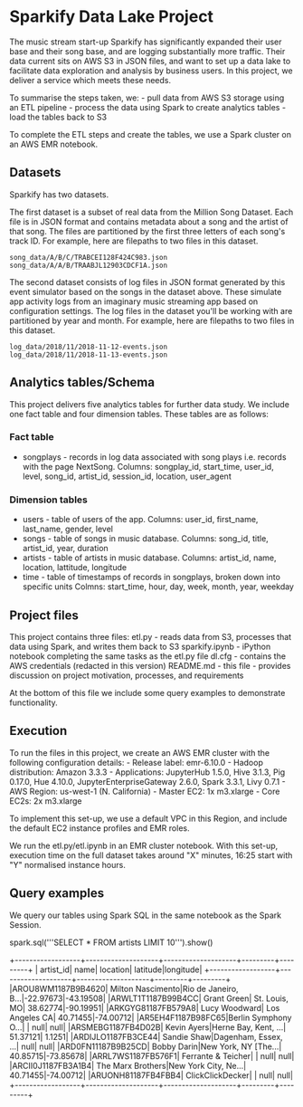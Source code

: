 # Sparkify Data Lake Project

The music stream start-up Sparkify has significantly expanded their user base 
and their song base, and are logging substantially more traffic. 
Their data current sits on AWS S3 in JSON files, and want to set up a data lake
to facilitate data exploration and analysis by business users. 
In this project, we deliver a service which meets these needs. 

To summarise the steps taken, we:
	- pull data from AWS S3 storage using an ETL pipeline
	- process the data using Spark to create analytics tables
	- load the tables back to S3 
	
To complete the ETL steps and create the tables, we use a Spark cluster on an
AWS EMR notebook. 

## Datasets

Sparkify has two datasets.

The first dataset is a subset of real data from the Million Song Dataset. 
Each file is in JSON format and contains metadata about a song and the 
artist of that song. 
The files are partitioned by the first three letters of each song's track 
ID. 
For example, here are filepaths to two files in this dataset.

	song_data/A/B/C/TRABCEI128F424C983.json
	song_data/A/A/B/TRAABJL12903CDCF1A.json
	
	
The second dataset consists of log files in JSON format generated by this 
event simulator based on the songs in the dataset above. 
These simulate app activity logs from an imaginary music streaming app 
based on configuration settings.
The log files in the dataset you'll be working with are partitioned by year
and month. 
For example, here are filepaths to two files in this dataset.

	log_data/2018/11/2018-11-12-events.json
	log_data/2018/11/2018-11-13-events.json


## Analytics tables/Schema

This project delivers five analytics tables for further data study. 
We include one fact table and four dimension tables. 
These tables are as follows:

### Fact table    

- songplays - records in log data associated with song plays i.e. 
records with the page NextSong. 
	Columns: 
songplay_id, start_time, user_id, level, song_id, artist_id, 
	session_id, location, user_agent


### Dimension tables

- users - table of users of the app. 
Columns: 
user_id, first_name, last_name, gender, level
- songs - table of songs in music database. 
Columns:
song_id, title, artist_id, year, duration
- artists - table of artists in music database. 
Columns: 
artist_id, name, location, lattitude, longitude
- time - table of timestamps of records in songplays, broken down into 
specific units
Colmns: 
start_time, hour, day, week, month, year, weekday

## Project files

This project contains three files:
    etl.py - reads data from S3, processes that data using Spark, and writes 
	them back to S3
	sparkify.ipynb - iPython notebook completing the same tasks as the etl.py file
    dl.cfg - contains the AWS credentials (redacted in this version)
    README.md - this file - provides discussion on project motivation, 
	processes, and requirements
	
At the bottom of this file we include some query examples to demonstrate 
functionality. 
	
## Execution

To run the files in this project, we create an AWS EMR cluster with the 
following configuration details:
	- Release label: emr-6.10.0
	- Hadoop distribution: Amazon 3.3.3
	- Applications: JupyterHub 1.5.0, Hive 3.1.3, Pig 0.17.0, Hue 4.10.0, 
	JupyterEnterpriseGateway 2.6.0, Spark 3.3.1, Livy 0.7.1
	- AWS Region: us-west-1 (N. California)
	- Master EC2: 1x m3.xlarge
	- Core EC2s: 2x m3.xlarge
	
To implement this set-up, we use a default VPC in this Region, and include the
default EC2 instance profiles and EMR roles. 

We run the etl.py/etl.ipynb in an EMR cluster notebook. 
With this set-up, execution time on the full dataset takes around "X" minutes,     16:25 start
with "Y" normalised instance hours. 

## Query examples

We query our tables using Spark SQL in the same notebook as the Spark Session. 

spark.sql('''SELECT * FROM artists LIMIT 10''').show()


+------------------+--------------------+--------------------+---------+---------+
|         artist_id|                name|            location| latitude|longitude|
+------------------+--------------------+--------------------+---------+---------+
|AROU8WM1187B9B4620|   Milton Nascimento|Rio de Janeiro, B...|-22.97673|-43.19508|
|ARWLT1T1187B99B4CC|         Grant Green|       St. Louis, MO| 38.62774|-90.19951|
|ARKGYG81187FB579A8|       Lucy Woodward|      Los Angeles CA| 40.71455|-74.00712|
|AR5EH4F1187B98FC65|Berlin Symphony O...|                    |     null|     null|
|ARSMEBG1187FB4D02B|         Kevin Ayers|Herne Bay, Kent, ...| 51.37121|   1.1251|
|ARDIJLO1187FB3CE44|         Sandie Shaw|Dagenham, Essex, ...|     null|     null|
|ARD0FN11187B9B25CD|         Bobby Darin|New York, NY \[The...| 40.85715|-73.85678|
|ARRL7WS1187FB576F1|  Ferrante & Teicher|                    |     null|     null|
|ARCII0J1187FB3A1B4|   The Marx Brothers|New York City, Ne...| 40.71455|-74.00712|
|ARUONH81187FB4FBB4|    ClickClickDecker|                    |     null|     null|
+------------------+--------------------+--------------------+---------+---------+
